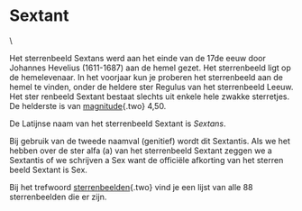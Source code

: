 # Sextant

\

Het sterrenbeeld Sextans werd aan het einde van de 17de eeuw door
Johannes Hevelius (1611-1687) aan de hemel gezet. Het sterrenbeeld ligt
op de hemelevenaar. In het voorjaar kun je proberen het sterrenbeeld aan
de hemel te vinden, onder de heldere ster Regulus van het sterrenbeeld
Leeuw. Het ster renbeeld Sextant bestaat slechts uit enkele hele zwakke
sterretjes. De helderste is van [magnitude](magnitud.html){.two} 4,50.

De Latijnse naam van het sterrenbeeld Sextant is *Sextans*.

Bij gebruik van de tweede naamval (genitief) wordt dit Sextantis. Als we
het hebben over de ster alfa (a) van het sterrenbeeld Sextant zeggen we
a Sextantis of we schrijven a Sex want de officiële afkorting van het
sterren beeld Sextant is Sex.

Bij het trefwoord [sterrenbeelden](sterrenb.html){.two} vind je een
lijst van alle 88 sterrenbeelden die er zijn.

